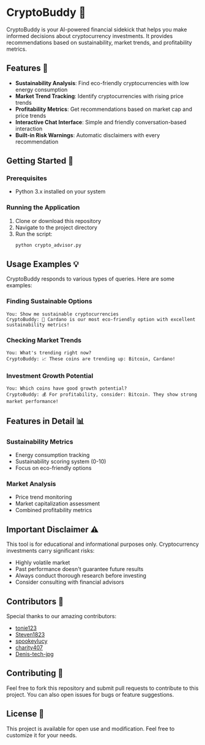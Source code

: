 # CryptoBuddy 🤖

CryptoBuddy is your AI-powered financial sidekick that helps you make informed decisions about cryptocurrency investments. It provides recommendations based on sustainability, market trends, and profitability metrics.

## Features 🌟

- **Sustainability Analysis**: Find eco-friendly cryptocurrencies with low energy consumption
- **Market Trend Tracking**: Identify cryptocurrencies with rising price trends
- **Profitability Metrics**: Get recommendations based on market cap and price trends
- **Interactive Chat Interface**: Simple and friendly conversation-based interaction
- **Built-in Risk Warnings**: Automatic disclaimers with every recommendation

## Getting Started 🚀

### Prerequisites

- Python 3.x installed on your system

### Running the Application

1. Clone or download this repository
2. Navigate to the project directory
3. Run the script:
   ```bash
   python crypto_advisor.py
   ```

## Usage Examples 💡

CryptoBuddy responds to various types of queries. Here are some examples:

### Finding Sustainable Options
```
You: Show me sustainable cryptocurrencies
CryptoBuddy: 🌱 Cardano is our most eco-friendly option with excellent sustainability metrics!
```

### Checking Market Trends
```
You: What's trending right now?
CryptoBuddy: 📈 These coins are trending up: Bitcoin, Cardano!
```

### Investment Growth Potential
```
You: Which coins have good growth potential?
CryptoBuddy: 💰 For profitability, consider: Bitcoin. They show strong market performance!
```

## Features in Detail 📊

### Sustainability Metrics
- Energy consumption tracking
- Sustainability scoring system (0-10)
- Focus on eco-friendly options

### Market Analysis
- Price trend monitoring
- Market capitalization assessment
- Combined profitability metrics

## Important Disclaimer ⚠️

This tool is for educational and informational purposes only. Cryptocurrency investments carry significant risks:

- Highly volatile market
- Past performance doesn't guarantee future results
- Always conduct thorough research before investing
- Consider consulting with financial advisors

## Contributors 👥

Special thanks to our amazing contributors:

- [tonie123](https://github.com/tonie123)
- [Steven1823](https://github.com/Steven1823)
- [spookeylucy](https://github.com/spookeylucy)
- [charity407](https://github.com/charity407)
- [Denis-tech-jpg](https://github.com/Denis-tech-jpg)

## Contributing 🤝

Feel free to fork this repository and submit pull requests to contribute to this project. You can also open issues for bugs or feature suggestions.

## License 📝

This project is available for open use and modification. Feel free to customize it for your needs.
